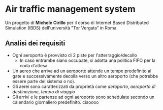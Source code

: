 # Air traffic management system
Un progetto di **Michele Cirillo** per il corso di Internet Based Distributed Simulation (IBDS) dell'università "Tor Vergata" in Roma.

## Analisi dei requisiti
- Ogni aeroporto è provvisto di 2 piste per l'atterraggio/decollo
	- In caso entrambe siano occupate, si adotta una politica FIFO per la coda d'attesa
- Un aereo che arriva ad un aeroporto attende un tempo predefinito al gate e successivamente decolla verso 
un altro aeroporto (che potrebbe essere parte del sistema o no).
- Gli aerei sono caratterizzati da proprietà come *aeroporto*, *aeroporto di destinazione*, 
*tempo di viaggio*
- Gli arrivi e le partenze ad ogni aeroporto sono schedulate secondo un calendario 
giornaliero predefinito. 
ciaoooo
